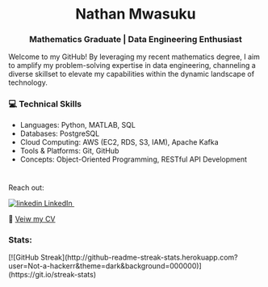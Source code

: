 <center>

# Nathan Mwasuku
### Mathematics Graduate | Data Engineering Enthusiast
</center>

Welcome to my GitHub! By leveraging my recent mathematics degree, I aim to amplify my problem-solving expertise in data engineering, channeling a diverse skillset to elevate my capabilities within the dynamic landscape of technology.

### 💻 Technical Skills 

- Languages: Python, MATLAB, SQL
- Databases: PostgreSQL
- Cloud Computing: AWS (EC2, RDS, S3, IAM), Apache Kafka
- Tools & Platforms: Git, GitHub
- Concepts: Object-Oriented Programming, RESTful API Development

#

Reach out:
 <p>
  <a href="https://www.linkedin.com/in/nathan-mw/" rel="nofollow noreferrer">
    <img src="https://i.stack.imgur.com/gVE0j.png" alt="linkedin"> LinkedIn
  </a> &nbsp; 
 </p>

📄 [Veiw my CV](https://github.com/Not-a-hackerr/portfolio/blob/main/Nathan%20N%20Mwasuku%20CV.pdf)

### Stats:

<div style="text-align: centre;">
  [![GitHub Streak](http://github-readme-streak-stats.herokuapp.com?user=Not-a-hackerr&theme=dark&background=000000)](https://git.io/streak-stats)
</div>


